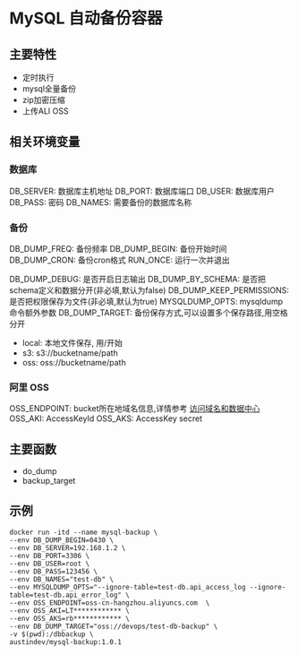 # MySQL 自动备份容器

## 主要特性
- 定时执行
- mysql全量备份
- zip加密压缩
- 上传ALI OSS


## 相关环境变量

### 数据库
DB_SERVER: 数据库主机地址 
DB_PORT: 数据库端口
DB_USER: 数据库用户
DB_PASS: 密码
DB_NAMES: 需要备份的数据库名称

### 备份
DB_DUMP_FREQ: 备份频率
DB_DUMP_BEGIN: 备份开始时间
DB_DUMP_CRON: 备份cron格式
RUN_ONCE: 运行一次并退出


DB_DUMP_DEBUG: 是否开启日志输出
DB_DUMP_BY_SCHEMA: 是否把schema定义和数据分开(非必填,默认为false)
DB_DUMP_KEEP_PERMISSIONS: 是否把权限保存为文件(非必填,默认为true)
MYSQLDUMP_OPTS: mysqldump 命令额外参数
DB_DUMP_TARGET: 备份保存方式,可以设置多个保存路径,用空格分开
  - local: 本地文件保存, 用/开始
  - s3: s3://bucketname/path
  - oss: oss://bucketname/path

### 阿里 OSS
OSS_ENDPOINT: bucket所在地域名信息,详情参考 [访问域名和数据中心](https://help.aliyun.com/document_detail/31837.html?spm=5176.8465980.help.49.4e701450eJafpo#concept-zt4-cvy-5db)
OSS_AKI: AccessKeyId
OSS_AKS: AccessKey secret


## 主要函数

- do_dump
- backup_target

## 示例
```
docker run -itd --name mysql-backup \
--env DB_DUMP_BEGIN=0430 \
--env DB_SERVER=192.168.1.2 \
--env DB_PORT=3306 \
--env DB_USER=root \
--env DB_PASS=123456 \
--env DB_NAMES="test-db" \
--env MYSQLDUMP_OPTS="--ignore-table=test-db.api_access_log --ignore-table=test-db.api_error_log" \
--env OSS_ENDPOINT=oss-cn-hangzhou.aliyuncs.com  \
--env OSS_AKI=LT************ \
--env OSS_AKS=rb************ \
--env DB_DUMP_TARGET="oss://devops/test-db-backup" \
-v $(pwd):/dbbackup \
austindev/mysql-backup:1.0.1
```
